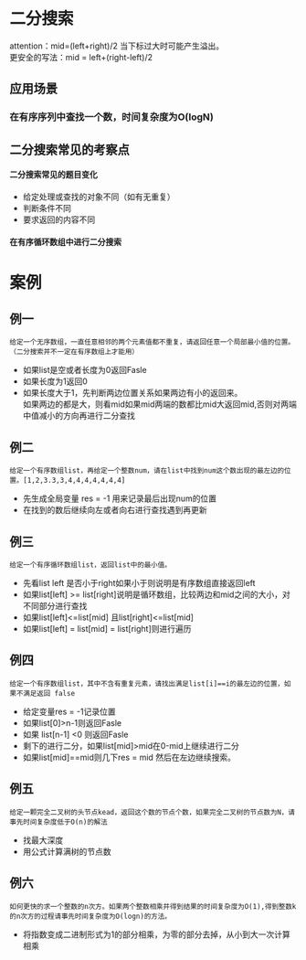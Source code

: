 # 二分搜索
attention：mid=(left+right)/2 当下标过大时可能产生溢出。<br/>
更安全的写法：mid = left+(right-left)/2
## 应用场景
### 在有序序列中查找一个数，时间复杂度为O(logN)
## 二分搜索常见的考察点
#### 二分搜索常见的题目变化

- 给定处理或查找的对象不同（如有无重复）
- 判断条件不同
- 要求返回的内容不同
#### 在有序循环数组中进行二分搜索
# 案例
## 例一
	给定一个无序数组，一直任意相邻的两个元素值都不重复，请返回任意一个局部最小值的位置。（二分搜索并不一定在有序数组上才能用）

- 如果list是空或者长度为0返回Fasle
- 如果长度为1返回0
- 如果长度大于1，先判断两边位置关系如果两边有小的返回来。<br/>
  如果两边的都是大，则看mid如果mid两端的数都比mid大返回mid,否则对两端中值减小的方向再进行二分查找
## 例二
	给定一个有序数组list，再给定一个整数num，请在list中找到num这个数出现的最左边的位置。[1,2,3.3,3,4,4,4,4,4,4,4]
- 先生成全局变量 res = -1 用来记录最后出现num的位置
- 在找到的数后继续向左或者向右进行查找遇到再更新
## 例三
	给定一个有序循环数组list，返回list中的最小值。
- 先看list left 是否小于right如果小于则说明是有序数组直接返回left
- 如果list[left] >= list[right]说明是循环数组，比较两边和mid之间的大小，对不同部分进行查找
- 如果list[left]<=list[mid] 且list[right]<=list[mid]
- 如果list[left] = list[mid] = list[right]则进行遍历
## 例四   
	给定一个有序数组list，其中不含有重复元素，请找出满足list[i]==i的最左边的位置，如果不满足返回 false
- 给定变量res = -1记录位置
- 如果list[0]>n-1则返回Fasle
- 如果 list[n-1] <0 则返回Fasle
- 剩下的进行二分，如果list[mid]>mid在0-mid上继续进行二分
- 如果list[mid]==mid则几下res = mid 然后在左边继续搜索。
## 例五
	给定一颗完全二叉树的头节点kead，返回这个数的节点个数，如果完全二叉树的节点数为N，请事先时间复杂度低于O(n)的解法
- 找最大深度
- 用公式计算满树的节点数
## 例六
	如何更快的求一个整数的n次方。如果两个整数相乘并得到结果的时间复杂度为O(1),得到整数k的n次方的过程请事先时间复杂度为O(logn)的方法。
- 将指数变成二进制形式为1的部分相乘，为零的部分去掉，从小到大一次计算相乘

 
